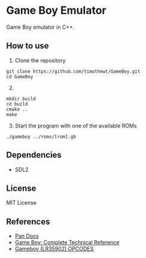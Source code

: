 # Game Boy Emulator

Game Boy emulator in C++.

## How to use

1. Clone the repository
```
git clone https://github.com/timothewt/GameBoy.git
cd GameBoy
```

2. 
```
mkdir build
cd build
cmake ..
make
```

3. Start the program with one of the available ROMs
```
./gameboy ../roms/[rom].gb
```

## Dependencies

- SDL2

## License

MIT License

## References

- [Pan Docs](https://gbdev.io/pandocs/)
- [Game Boy: Complete Technical Reference](https://gekkio.fi/files/gb-docs/gbctr.pdf)
- [Gameboy (LR35902) OPCODES](https://www.pastraiser.com/cpu/gameboy/gameboy_opcodes.html)
